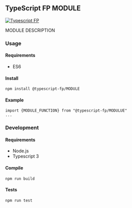 ## TypeScript FP MODULE

[![Typescript FP](https://avatars0.githubusercontent.com/u/52818784?s=100)](https://typescript-fp.github.io)

MODULE DESCRIPTION

### Usage

#### Requirements
- ES6

#### Install
```
npm install @typescript-fp/MODULE
```

#### Example
```
import {MODULE_FUNCTION} from "@typescript-fp/MODULUE"
...
```

### Development

#### Requirements
- Node.js
- Typescript 3

#### Compile
```
npm run build
```

#### Tests
```
npm run test
```
